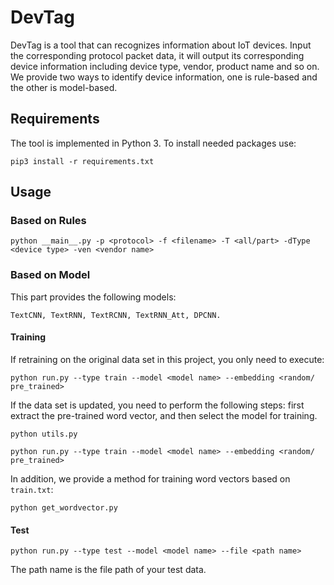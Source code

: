 # DevTag
DevTag is a tool that can recognizes information about IoT devices. Input the corresponding protocol packet data, it will output its corresponding device information including device type, vendor, product name and so on.
<br>
We provide two ways to identify device information, one is rule-based and the other is model-based.


## Requirements
The tool is implemented in Python 3. To install needed packages use:
```
pip3 install -r requirements.txt
```


## Usage
### Based on Rules
```
python __main__.py -p <protocol> -f <filename> -T <all/part> -dType <device type> -ven <vendor name>
```
### Based on Model
This part provides the following models: 
```
TextCNN, TextRNN, TextRCNN, TextRNN_Att, DPCNN.
```
#### Training
If retraining on the original data set in this project, you only need to execute:
```
python run.py --type train --model <model name> --embedding <random/ pre_trained>
```
If the data set is updated, you need to perform the following steps: 
first extract the pre-trained word vector, and then select the model for training.
```
python utils.py
```
```
python run.py --type train --model <model name> --embedding <random/ pre_trained>
```
In addition, we provide a method for training word vectors based on ```train.txt```:
```
python get_wordvector.py
```
#### Test
```
python run.py --type test --model <model name> --file <path name>
```
The path name is the file path of your test data.
